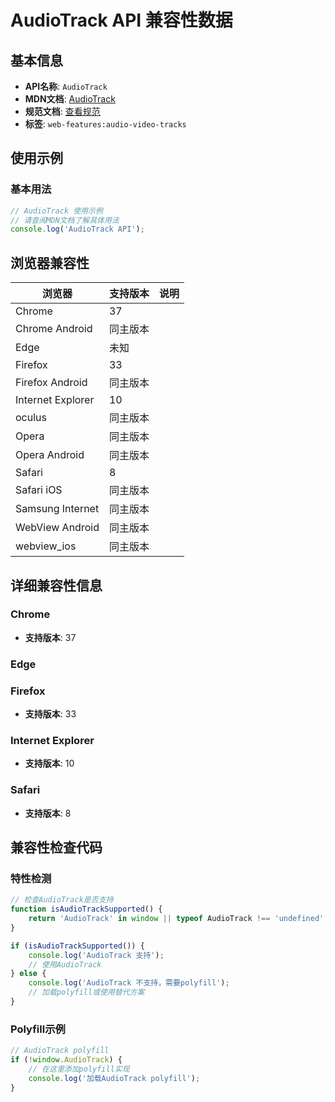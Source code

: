 # AudioTrack API 兼容性数据

## 基本信息

- **API名称**: `AudioTrack`
- **MDN文档**: [AudioTrack](https://developer.mozilla.org/docs/Web/API/AudioTrack)
- **规范文档**: [查看规范](https://html.spec.whatwg.org/multipage/media.html#audiotrack)
- **标签**: `web-features:audio-video-tracks`

## 使用示例

### 基本用法

```javascript
// AudioTrack 使用示例
// 请查阅MDN文档了解具体用法
console.log('AudioTrack API');
```

## 浏览器兼容性

| 浏览器 | 支持版本 | 说明 |
|--------|----------|------|
| Chrome | 37 |  |
| Chrome Android | 同主版本 |  |
| Edge | 未知 |  |
| Firefox | 33 |  |
| Firefox Android | 同主版本 |  |
| Internet Explorer | 10 |  |
| oculus | 同主版本 |  |
| Opera | 同主版本 |  |
| Opera Android | 同主版本 |  |
| Safari | 8 |  |
| Safari iOS | 同主版本 |  |
| Samsung Internet | 同主版本 |  |
| WebView Android | 同主版本 |  |
| webview_ios | 同主版本 |  |

## 详细兼容性信息

### Chrome

- **支持版本**: 37

### Edge


### Firefox

- **支持版本**: 33

### Internet Explorer

- **支持版本**: 10

### Safari

- **支持版本**: 8

## 兼容性检查代码

### 特性检测

```javascript
// 检查AudioTrack是否支持
function isAudioTrackSupported() {
    return 'AudioTrack' in window || typeof AudioTrack !== 'undefined';
}

if (isAudioTrackSupported()) {
    console.log('AudioTrack 支持');
    // 使用AudioTrack
} else {
    console.log('AudioTrack 不支持，需要polyfill');
    // 加载polyfill或使用替代方案
}
```

### Polyfill示例

```javascript
// AudioTrack polyfill
if (!window.AudioTrack) {
    // 在这里添加polyfill实现
    console.log('加载AudioTrack polyfill');
}
```

